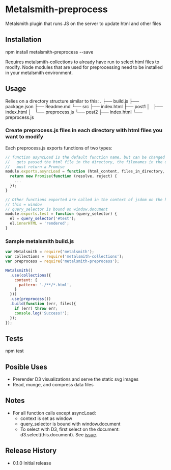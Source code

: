 Metalsmith-preprocess
===

Metalsmith plugin that runs JS on the server to update html and other files

## Installation

  npm install metalsmith-preprocess --save

Requires metalsmith-collections to already have run to select html files to modify. 
Node modules that are used for preprocessing need to be installed in your metalsmith environment.

## Usage

Relies on a directory structure similar to this:
  .
  ├── build.js
  ├── package.json
  ├── Readme.md
  └── src
      ├── index.html
      ├── post1
      │   ├── index.html
      │   └── preprocess.js
      └── post2
          ├── index.html
          └── preprocess.js

### Create preprocess.js files in each directory with html files you want to modify

Each preprocess.js exports functions of two types:

```javascript
// function asyncLoad is the default function name, but can be changed with options.
//   gets passed the html file in the directory, the filenames in the directory, and the metalsmith filename > file object map 
//   must return a Promise
module.exports.asyncLoad = function (html_content, files_in_directory, files) {
  return new Promise(function (resolve, reject) {
    ... 
  });
}

// Other functions exported are called in the context of jsdom on the html file in the directory.
// this = window
// query_selector is bound on window.document
module.exports.test = function (query_selector) {
  el = query_selector('#test');
  el.innerHTML = 'rendered';
}
```

###  Sample metalsmith build.js

```javascript
var Metalsmith = require('metalsmith');
var collections = require('metalsmith-collections');
var preprocess = require('metalsmith-preprocess');

Metalsmith()
  .use(collections({
    content: {
      pattern: './**/*.html',
    }
  }))
  .use(preprocess())
  .build(function (err, files){
    if (err) throw err;
    console.log('Success!');
  });
});
```

## Tests

npm test

## Posible Uses

* Prerender D3 visualizations and serve the static svg images
* Read, munge, and compress data files

## Notes

* For all function calls except asyncLoad:
  * context is set as window
  * query_selector is bound with window.document
  * To select with D3, first select on the document: d3.select(this.document). See [issue](https://github.com/d3/d3-request/issues/10).

## Release History

* 0.1.0 Initial release
